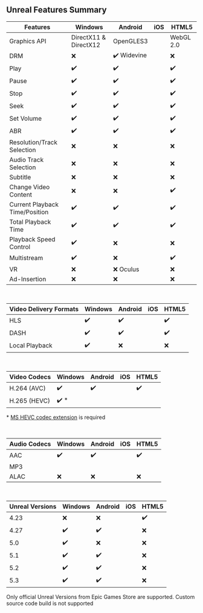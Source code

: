 ## Unreal Features Summary

| **Features**                   | **Windows**           | **Android**                 | **iOS** | **HTML5**          |
|--------------------------------|-----------------------|-----------------------------|---------|--------------------|
| Graphics API                   | DirectX11 & DirectX12 | OpenGLES3                   |         | WebGL 2.0          |
| DRM                            | :x:                   | :heavy_check_mark: Widevine |         | :x:                |
| Play                           | :heavy_check_mark:    | :heavy_check_mark:          |         | :heavy_check_mark: |
| Pause                          | :heavy_check_mark:    | :heavy_check_mark:          |         | :heavy_check_mark: |
| Stop                           | :heavy_check_mark:    | :heavy_check_mark:          |         | :heavy_check_mark: |
| Seek                           | :heavy_check_mark:    | :heavy_check_mark:          |         | :heavy_check_mark: |
| Set Volume                     | :heavy_check_mark:    | :heavy_check_mark:          |         | :heavy_check_mark: |
| ABR                            | :heavy_check_mark:    | :heavy_check_mark:          |         | :heavy_check_mark: |
| Resolution/Track Selection     | :x:                   | :x:                         |         | :x:                |
| Audio Track Selection          | :x:                   | :x:                         |         | :x:                |
| Subtitle                       | :x:                   | :x:                         |         | :x:                |
| Change Video Content           | :x:                   | :x:                         |         | :heavy_check_mark: |
| Current Playback Time/Position | :heavy_check_mark:    | :heavy_check_mark:          |         | :heavy_check_mark: |
| Total Playback Time            | :heavy_check_mark:    | :heavy_check_mark:          |         | :heavy_check_mark: |
| Playback Speed Control         | :heavy_check_mark:    | :x:                         |         | :x:                |
| Multistream                    | :heavy_check_mark:    | :x:                         |         | :heavy_check_mark: |
| VR                             | :x:                   | :x: Oculus                  |         | :x:                |
| Ad-Insertion                   | :x:                   | :x:                         |         | :x:                |

<br>

| Video Delivery Formats | Windows            | Android            | iOS | HTML5              |
|------------------------|--------------------|--------------------|-----|--------------------|
| HLS                    | :heavy_check_mark: | :heavy_check_mark: |     | :heavy_check_mark: |
| DASH                   | :heavy_check_mark: | :heavy_check_mark: |     | :heavy_check_mark: |
| Local Playback         | :heavy_check_mark: | :x:                |     | :x:                |

<br>

| Video Codecs | Windows              | Android            | iOS | HTML5              |
|--------------|----------------------|--------------------|-----|--------------------|
| H.264 (AVC)  | :heavy_check_mark:   | :heavy_check_mark: |     | :heavy_check_mark: |
| H.265 (HEVC) | :heavy_check_mark: * |                    |     |                    |
<p>* <a href="https://apps.microsoft.com/store/detail/hevc-video-extensions/9NMZLZ57R3T7">MS HEVC codec extension</a> is required</p>
<br>

| Audio Codecs | Windows            | Android            | iOS | HTML5              |
|--------------|--------------------|--------------------|-----|--------------------|
| AAC          | :heavy_check_mark: | :heavy_check_mark: |     | :heavy_check_mark: |
| MP3          |                    |                    |     |                    |
| ALAC         | :x:                | :x:                |     | :x:                |

<br>

| Unreal Versions | Windows            | Android            | iOS | HTML5              |
|-----------------|--------------------|--------------------|-----|--------------------|
| 4.23            | :x:                | :x:                |     | :heavy_check_mark: |
| 4.27            | :heavy_check_mark: | :heavy_check_mark: |     | :x:                |
| 5.0             | :heavy_check_mark: | :x:                |     | :x:                |
| 5.1             | :heavy_check_mark: | :heavy_check_mark: |     | :x:                |
| 5.2             | :heavy_check_mark: | :heavy_check_mark: |     | :x:                |
| 5.3             | :heavy_check_mark: | :heavy_check_mark: |     | :x:                |
<p>Only official Unreal Versions from Epic Games Store are supported. Custom source code build is not supported</p>
